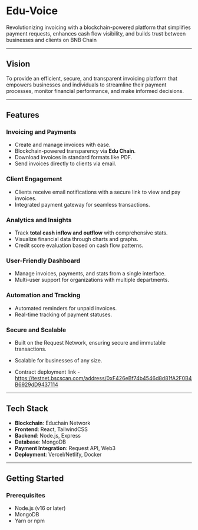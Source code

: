 # **Edu-Voice**  
Revolutionizing invoicing with a blockchain-powered platform that simplifies payment requests, enhances cash flow visibility, and builds trust between businesses and clients on BNB Chain

---

## **Vision**  
To provide an efficient, secure, and transparent invoicing platform that empowers businesses and individuals to streamline their payment processes, monitor financial performance, and make informed decisions.

---

## **Features**  

### **Invoicing and Payments**  
- Create and manage invoices with ease.  
- Blockchain-powered transparency via **Edu Chain**.  
- Download invoices in standard formats like PDF.  
- Send invoices directly to clients via email.  

### **Client Engagement**  
- Clients receive email notifications with a secure link to view and pay invoices.  
- Integrated payment gateway for seamless transactions.  

### **Analytics and Insights**  
- Track **total cash inflow and outflow** with comprehensive stats.  
- Visualize financial data through charts and graphs.  
- Credit score evaluation based on cash flow patterns.  

### **User-Friendly Dashboard**  
- Manage invoices, payments, and stats from a single interface.  
- Multi-user support for organizations with multiple departments.  

### **Automation and Tracking**  
- Automated reminders for unpaid invoices.  
- Real-time tracking of payment statuses.  

### **Secure and Scalable**  
- Built on the Request Network, ensuring secure and immutable transactions.  
- Scalable for businesses of any size.  

- Contract deployment link - https://testnet.bscscan.com/address/0xF426eBf74b4546d8d81fA2F0B4B6929dD9437114

---

## **Tech Stack**  
- **Blockchain**:   Educhain Network  
- **Frontend**: React, TailwindCSS  
- **Backend**: Node.js, Express  
- **Database**: MongoDB  
- **Payment Integration**: Request API, Web3  
- **Deployment**: Vercel/Netlify, Docker  

---

## **Getting Started**  

### **Prerequisites**  
- Node.js (v16 or later)  
- MongoDB  
- Yarn or npm  


